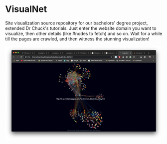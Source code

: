 # VisualNet

Site visualization source repository for our bachelors' degree project, extended Dr Chuck's tutorials. Just enter the website domain you want to visualize, then other details (like #nodes to fetch) and so on. Wait for a while till the pages are crawled, and then witness the stunning visualization!

![Sample Network Screenshot](sample_network.png)